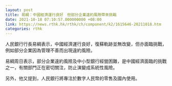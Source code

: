 ```yaml
---
layout: post
title: 易綱：中國經濟運行良好　但部分企業違約風險帶來挑戰
date: 2021-10-18 07:10:57.000000000 +08:00
link: https://news.rthk.hk/rthk/ch/component/k2/1615646-20211018.htm
categories: rthk
---
```


人民銀行行長易綱表示，中國經濟運行良好，復蘇軌跡並無改變，但亦面臨挑戰，例如部分企業因為管理不善而出現違約風險。

易綱周日表示，部分企業違約風險及中小型銀行經營困難，是中國經濟面臨的挑戰之一，有關部門正在密切關注，防止演變成系統性風險。

另外，他又提到，人民銀行將專注於數字人民幣的零售及國內使用。
